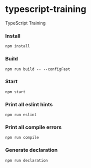 # typescript-training
TypeScript Training

### Install
`npm install`

### Build
`npm run build -- --configFast`

### Start
`npm start`

### Print all eslint hints
`npm run eslint`

### Print all compile errors
`npm run compile`

### Generate declaration
`npm run declaration`
